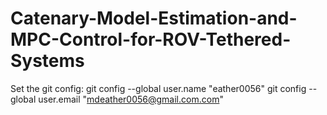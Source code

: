 # Catenary-Model-Estimation-and-MPC-Control-for-ROV-Tethered-Systems
Set the git config:
git config --global user.name "eather0056" 
git config --global user.email "mdeather0056@gmail.com.com"